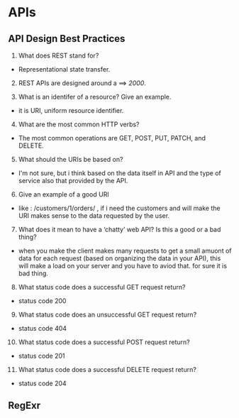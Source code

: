 # APIs


## API Design Best Practices



1. What does REST stand for?


- Representational state transfer.

2. REST APIs are designed around a ==> _2000_.

3. What is an identifer of a resource? Give an example.


- it is URI, uniform resource identifier. 

4. What are the most common HTTP verbs?


- The most common operations are GET, POST, PUT, PATCH, and DELETE.

5. What should the URIs be based on?

- I'm not sure, but i think based on the data itself in API and the type of service also that provided by the API.

6. Give an example of a good URl
- like : /customers/1/orders/ , if i need the customers and will make the URI makes sense to the data requested by the user. 

7. What does it mean to have a ‘chatty’ web API? Is this a good or a bad thing?

- when you make the client makes many requests to get a small amuont of data for each request (based on organizing the data in your API), this will make a load on your server and you have to aviod that. for sure it is bad thing.

8. What status code does a successful GET request return?
- status code 200 

9. What status code does an unsuccessful GET request return?
- status code 404 

10. What status code does a successful POST request return?
- status code 201 

11. What status code does a successful DELETE request return?
- status code 204 


## RegExr


